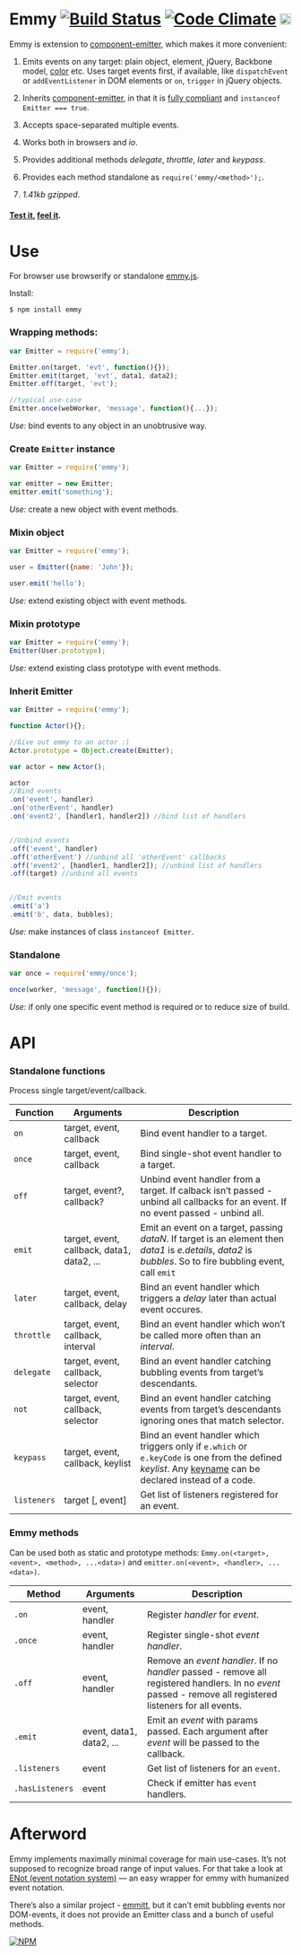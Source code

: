 # Emmy [![Build Status](https://travis-ci.org/dfcreative/emmy.svg?branch=master)](https://travis-ci.org/dfcreative/emmy)  [![Code Climate](https://codeclimate.com/github/dfcreative/emmy/badges/gpa.svg)](https://codeclimate.com/github/dfcreative/emmy) <a href="UNLICENSE"><img src="http://upload.wikimedia.org/wikipedia/commons/6/62/PD-icon.svg" width="20"/></a>

<!--
[![browser support](https://ci.testling.com/dfcreative/emmy.png)
](https://ci.testling.com/dfcreative/emmy)
-->

Emmy is extension to [component-emitter](https://github.com/component/emitter), which makes it more convenient:

1. Emits events on any target: plain object, element, jQuery, Backbone model, [color](https://github.com/dfcreative/color) etc. Uses target events first, if available, like `dispatchEvent` or `addEventListener` in DOM elements or `on`, `trigger` in jQuery objects.

2. Inherits [component-emitter](https://github.com/component/emitter), in that it is [fully compliant](https://cdn.rawgit.com/dfcreative/emmy/master/test/index.html) and `instanceof Emitter === true`.

3. Accepts space-separated multiple events.

5. Works both in browsers and _io_.

6. Provides additional methods _delegate_, _throttle_, _later_ and _keypass_.

7. Provides each method standalone as `require('emmy/<method>');`.

8. _1.41kb gzipped_.




#### [Test it](https://rawgit.com/dfcreative/emmy/master/test/index.html), [feel it](http://jsfiddle.net/dfcreative/j2tquytv/).


# Use

For browser use browserify or standalone [emmy.js](/emmy.js).

Install:

`$ npm install emmy`


### Wrapping methods:

```js
var Emitter = require('emmy');

Emitter.on(target, 'evt', function(){});
Emitter.emit(target, 'evt', data1, data2);
Emitter.off(target, 'evt');

//typical use-case
Emitter.once(webWorker, 'message', function(){...});
```

_Use:_ bind events to any object in an unobtrusive way.


### Create `Emitter` instance

```js
var Emitter = require('emmy');

var emitter = new Emitter;
emitter.emit('something');
```

_Use:_ сreate a new object with event methods.


### Mixin object

```js
var Emitter = require('emmy');

user = Emitter({name: 'John'});

user.emit('hello');
```

_Use:_ extend existing object with event methods.


### Mixin prototype

```js
var Emitter = require('emmy');
Emitter(User.prototype);
```

_Use:_ extend existing class prototype with event methods.


### Inherit Emitter

```js
var Emitter = require('emmy');

function Actor(){};

//Give out emmy to an actor :)
Actor.prototype = Object.create(Emitter);

var actor = new Actor();

actor
//Bind events
.on('event', handler)
.on('otherEvent', handler)
.on('event2', [handler1, handler2]) //bind list of handlers


//Unbind events
.off('event', handler)
.off('otherEvent') //unbind all 'otherEvent' callbacks
.off('event2', [handler1, handler2]); //unbind list of handlers
.off(target) //unbind all events


//Emit events
.emit('a')
.emit('b', data, bubbles);
```

_Use:_ make instances of class `instanceof Emitter`.


### Standalone

```js
var once = require('emmy/once');

once(worker, 'message', function(){});
```

_Use:_ if only one specific event method is required or to reduce size of build.



# API

### Standalone functions

Process single target/event/callback.

Function | Arguments | Description
---|---|---
`on` | target, event, callback | Bind event handler to a target.
`once` | target, event, callback | Bind single-shot event handler to a target.
`off` | target, event?, callback? | Unbind event handler from a target. If calback isn’t passed - unbind all callbacks for an event. If no event passed - unbind all.
`emit` | target, event, callback, data1, data2, ... | Emit an event on a target, passing _dataN_. If target is an element then _data1_ is _e.details_, _data2_ is _bubbles_. So to fire bubbling event, call `emit` | element, 'click', null, true.
`later` | target, event, callback, delay | Bind an event handler which triggers a _delay_ later than actual event occures.
`throttle` | target, event, callback, interval | Bind an event handler which won’t be called more often than an _interval_.
`delegate` | target, event, callback, selector | Bind an event handler catching bubbling events from target’s descendants.
`not` | target, event, callback, selector | Bind an event handler catching events from target’s descendants ignoring ones that match selector.
`keypass` | target, event, callback, keylist | Bind an event handler which triggers only if `e.which` or `e.keyCode` is one from the defined _keylist_. Any [keyname](http://github.com/dfcreative/keyname) can be declared instead of a code.
`listeners` | target [, event] | Get list of listeners registered for an event.



### Emmy methods

Can be used both as static and prototype methods: `Emmy.on(<target>, <event>, <method>, ...<data>)` and `emitter.on(<event>, <handler>, ...<data>)`.

Method | Arguments | Description |
---|---|---
`.on` | event, handler | Register _handler_ for _event_.
`.once` | event, handler | Register single-shot _event_ _handler_.
`.off` | event, handler  | Remove an _event_ _handler_. If no _handler_ passed - remove all registered handlers. In no _event_ passed - remove all registered listeners for all events.
`.emit` | event, data1, data2, ... | Emit an _event_ with params passed. Each argument after _event_ will be passed to the callback.
`.listeners` | event | Get list of listeners for an `event`.
`.hasListeners` | event | Check if emitter has `event` handlers.



# Afterword

Emmy implements maximally minimal coverage for main use-cases. It’s not supposed to recognize broad range of input values. For that take a look at [ENot (event notation system)](https://github.com/dfcreative/enot) — an easy wrapper for emmy with humanized event notation.

There’s also a similar project - [emmitt](https://github.com/airportyh/emmitt), but it can’t emit bubbling events nor DOM-events, it does not provide an Emitter class and a bunch of useful methods.


[![NPM](https://nodei.co/npm/emmy.png?downloads=true&downloadRank=true&stars=true)](https://nodei.co/npm/emmy/)